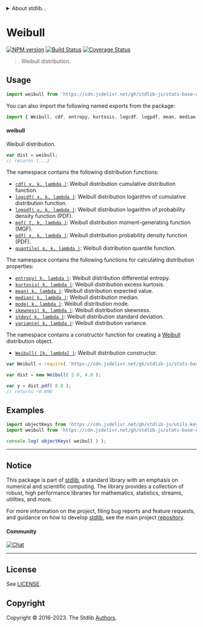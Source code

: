 <!--

@license Apache-2.0

Copyright (c) 2018 The Stdlib Authors.

Licensed under the Apache License, Version 2.0 (the "License");
you may not use this file except in compliance with the License.
You may obtain a copy of the License at

   http://www.apache.org/licenses/LICENSE-2.0

Unless required by applicable law or agreed to in writing, software
distributed under the License is distributed on an "AS IS" BASIS,
WITHOUT WARRANTIES OR CONDITIONS OF ANY KIND, either express or implied.
See the License for the specific language governing permissions and
limitations under the License.

-->


<details>
  <summary>
    About stdlib...
  </summary>
  <p>We believe in a future in which the web is a preferred environment for numerical computation. To help realize this future, we've built stdlib. stdlib is a standard library, with an emphasis on numerical and scientific computation, written in JavaScript (and C) for execution in browsers and in Node.js.</p>
  <p>The library is fully decomposable, being architected in such a way that you can swap out and mix and match APIs and functionality to cater to your exact preferences and use cases.</p>
  <p>When you use stdlib, you can be absolutely certain that you are using the most thorough, rigorous, well-written, studied, documented, tested, measured, and high-quality code out there.</p>
  <p>To join us in bringing numerical computing to the web, get started by checking us out on <a href="https://github.com/stdlib-js/stdlib">GitHub</a>, and please consider <a href="https://opencollective.com/stdlib">financially supporting stdlib</a>. We greatly appreciate your continued support!</p>
</details>

# Weibull

[![NPM version][npm-image]][npm-url] [![Build Status][test-image]][test-url] [![Coverage Status][coverage-image]][coverage-url] <!-- [![dependencies][dependencies-image]][dependencies-url] -->

> Weibull distribution.



<section class="usage">

## Usage

```javascript
import weibull from 'https://cdn.jsdelivr.net/gh/stdlib-js/stats-base-dists-weibull@deno/mod.js';
```

You can also import the following named exports from the package:

```javascript
import { Weibull, cdf, entropy, kurtosis, logcdf, logpdf, mean, median, mgf, mode, pdf, quantile, skewness, stdev, variance } from 'https://cdn.jsdelivr.net/gh/stdlib-js/stats-base-dists-weibull@deno/mod.js';
```

#### weibull

Weibull distribution.

```javascript
var dist = weibull;
// returns {...}
```

The namespace contains the following distribution functions:

<!-- <toc pattern="*+(cdf|pdf|mgf|quantile)*"> -->

<div class="namespace-toc">

-   <span class="signature">[`cdf( x, k, lambda )`][@stdlib/stats/base/dists/weibull/cdf]</span><span class="delimiter">: </span><span class="description">Weibull distribution cumulative distribution function.</span>
-   <span class="signature">[`logcdf( x, k, lambda )`][@stdlib/stats/base/dists/weibull/logcdf]</span><span class="delimiter">: </span><span class="description">Weibull distribution logarithm of cumulative distribution function.</span>
-   <span class="signature">[`logpdf( x, k, lambda )`][@stdlib/stats/base/dists/weibull/logpdf]</span><span class="delimiter">: </span><span class="description">Weibull distribution logarithm of probability density function (PDF).</span>
-   <span class="signature">[`mgf( t, k, lambda )`][@stdlib/stats/base/dists/weibull/mgf]</span><span class="delimiter">: </span><span class="description">Weibull distribution moment-generating function (MGF).</span>
-   <span class="signature">[`pdf( x, k, lambda )`][@stdlib/stats/base/dists/weibull/pdf]</span><span class="delimiter">: </span><span class="description">Weibull distribution probability density function (PDF).</span>
-   <span class="signature">[`quantile( p, k, lambda )`][@stdlib/stats/base/dists/weibull/quantile]</span><span class="delimiter">: </span><span class="description">Weibull distribution quantile function.</span>

</div>

<!-- </toc> -->

The namespace contains the following functions for calculating distribution properties:

<!-- <toc pattern="*+(entropy|kurtosis|mean|median|mode|skewness|stdev|variance)*"> -->

<div class="namespace-toc">

-   <span class="signature">[`entropy( k, lambda )`][@stdlib/stats/base/dists/weibull/entropy]</span><span class="delimiter">: </span><span class="description">Weibull distribution differential entropy.</span>
-   <span class="signature">[`kurtosis( k, lambda )`][@stdlib/stats/base/dists/weibull/kurtosis]</span><span class="delimiter">: </span><span class="description">Weibull distribution excess kurtosis.</span>
-   <span class="signature">[`mean( k, lambda )`][@stdlib/stats/base/dists/weibull/mean]</span><span class="delimiter">: </span><span class="description">Weibull distribution expected value.</span>
-   <span class="signature">[`median( k, lambda )`][@stdlib/stats/base/dists/weibull/median]</span><span class="delimiter">: </span><span class="description">Weibull distribution median.</span>
-   <span class="signature">[`mode( k, lambda )`][@stdlib/stats/base/dists/weibull/mode]</span><span class="delimiter">: </span><span class="description">Weibull distribution mode.</span>
-   <span class="signature">[`skewness( k, lambda )`][@stdlib/stats/base/dists/weibull/skewness]</span><span class="delimiter">: </span><span class="description">Weibull distribution skewness.</span>
-   <span class="signature">[`stdev( k, lambda )`][@stdlib/stats/base/dists/weibull/stdev]</span><span class="delimiter">: </span><span class="description">Weibull distribution standard deviation.</span>
-   <span class="signature">[`variance( k, lambda )`][@stdlib/stats/base/dists/weibull/variance]</span><span class="delimiter">: </span><span class="description">Weibull distribution variance.</span>

</div>

<!-- </toc> -->

The namespace contains a constructor function for creating a [Weibull][weibull-distribution] distribution object.

<!-- <toc pattern="*ctor*"> -->

<div class="namespace-toc">

-   <span class="signature">[`Weibull( [k, lambda] )`][@stdlib/stats/base/dists/weibull/ctor]</span><span class="delimiter">: </span><span class="description">Weibull distribution constructor.</span>

</div>

<!-- </toc> -->

```javascript
var Weibull = require( 'https://cdn.jsdelivr.net/gh/stdlib-js/stats-base-dists-weibull' ).Weibull;

var dist = new Weibull( 2.0, 4.0 );

var y = dist.pdf( 0.8 );
// returns ~0.096
```

</section>

<!-- /.usage -->

<section class="examples">

## Examples

<!-- TODO: better examples -->

<!-- eslint no-undef: "error" -->

```javascript
import objectKeys from 'https://cdn.jsdelivr.net/gh/stdlib-js/utils-keys@deno/mod.js';
import weibull from 'https://cdn.jsdelivr.net/gh/stdlib-js/stats-base-dists-weibull@deno/mod.js';

console.log( objectKeys( weibull ) );
```

</section>

<!-- /.examples -->

<!-- Section for related `stdlib` packages. Do not manually edit this section, as it is automatically populated. -->

<section class="related">

</section>

<!-- /.related -->

<!-- Section for all links. Make sure to keep an empty line after the `section` element and another before the `/section` close. -->


<section class="main-repo" >

* * *

## Notice

This package is part of [stdlib][stdlib], a standard library with an emphasis on numerical and scientific computing. The library provides a collection of robust, high performance libraries for mathematics, statistics, streams, utilities, and more.

For more information on the project, filing bug reports and feature requests, and guidance on how to develop [stdlib][stdlib], see the main project [repository][stdlib].

#### Community

[![Chat][chat-image]][chat-url]

---

## License

See [LICENSE][stdlib-license].


## Copyright

Copyright &copy; 2016-2023. The Stdlib [Authors][stdlib-authors].

</section>

<!-- /.stdlib -->

<!-- Section for all links. Make sure to keep an empty line after the `section` element and another before the `/section` close. -->

<section class="links">

[npm-image]: http://img.shields.io/npm/v/@stdlib/stats-base-dists-weibull.svg
[npm-url]: https://npmjs.org/package/@stdlib/stats-base-dists-weibull

[test-image]: https://github.com/stdlib-js/stats-base-dists-weibull/actions/workflows/test.yml/badge.svg?branch=main
[test-url]: https://github.com/stdlib-js/stats-base-dists-weibull/actions/workflows/test.yml?query=branch:main

[coverage-image]: https://img.shields.io/codecov/c/github/stdlib-js/stats-base-dists-weibull/main.svg
[coverage-url]: https://codecov.io/github/stdlib-js/stats-base-dists-weibull?branch=main

<!--

[dependencies-image]: https://img.shields.io/david/stdlib-js/stats-base-dists-weibull.svg
[dependencies-url]: https://david-dm.org/stdlib-js/stats-base-dists-weibull/main

-->

[chat-image]: https://img.shields.io/gitter/room/stdlib-js/stdlib.svg
[chat-url]: https://app.gitter.im/#/room/#stdlib-js_stdlib:gitter.im

[stdlib]: https://github.com/stdlib-js/stdlib

[stdlib-authors]: https://github.com/stdlib-js/stdlib/graphs/contributors

[umd]: https://github.com/umdjs/umd
[es-module]: https://developer.mozilla.org/en-US/docs/Web/JavaScript/Guide/Modules

[deno-url]: https://github.com/stdlib-js/stats-base-dists-weibull/tree/deno
[umd-url]: https://github.com/stdlib-js/stats-base-dists-weibull/tree/umd
[esm-url]: https://github.com/stdlib-js/stats-base-dists-weibull/tree/esm
[branches-url]: https://github.com/stdlib-js/stats-base-dists-weibull/blob/main/branches.md

[stdlib-license]: https://raw.githubusercontent.com/stdlib-js/stats-base-dists-weibull/main/LICENSE

[weibull-distribution]: https://en.wikipedia.org/wiki/Weibull_distribution

<!-- <toc-links> -->

[@stdlib/stats/base/dists/weibull/ctor]: https://github.com/stdlib-js/stats-base-dists-weibull-ctor/tree/deno

[@stdlib/stats/base/dists/weibull/entropy]: https://github.com/stdlib-js/stats-base-dists-weibull-entropy/tree/deno

[@stdlib/stats/base/dists/weibull/kurtosis]: https://github.com/stdlib-js/stats-base-dists-weibull-kurtosis/tree/deno

[@stdlib/stats/base/dists/weibull/mean]: https://github.com/stdlib-js/stats-base-dists-weibull-mean/tree/deno

[@stdlib/stats/base/dists/weibull/median]: https://github.com/stdlib-js/stats-base-dists-weibull-median/tree/deno

[@stdlib/stats/base/dists/weibull/mode]: https://github.com/stdlib-js/stats-base-dists-weibull-mode/tree/deno

[@stdlib/stats/base/dists/weibull/skewness]: https://github.com/stdlib-js/stats-base-dists-weibull-skewness/tree/deno

[@stdlib/stats/base/dists/weibull/stdev]: https://github.com/stdlib-js/stats-base-dists-weibull-stdev/tree/deno

[@stdlib/stats/base/dists/weibull/variance]: https://github.com/stdlib-js/stats-base-dists-weibull-variance/tree/deno

[@stdlib/stats/base/dists/weibull/cdf]: https://github.com/stdlib-js/stats-base-dists-weibull-cdf/tree/deno

[@stdlib/stats/base/dists/weibull/logcdf]: https://github.com/stdlib-js/stats-base-dists-weibull-logcdf/tree/deno

[@stdlib/stats/base/dists/weibull/logpdf]: https://github.com/stdlib-js/stats-base-dists-weibull-logpdf/tree/deno

[@stdlib/stats/base/dists/weibull/mgf]: https://github.com/stdlib-js/stats-base-dists-weibull-mgf/tree/deno

[@stdlib/stats/base/dists/weibull/pdf]: https://github.com/stdlib-js/stats-base-dists-weibull-pdf/tree/deno

[@stdlib/stats/base/dists/weibull/quantile]: https://github.com/stdlib-js/stats-base-dists-weibull-quantile/tree/deno

<!-- </toc-links> -->

</section>

<!-- /.links -->
